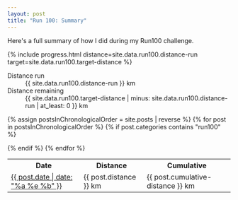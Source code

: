 ```yaml
---
layout: post
title: "Run 100: Summary"
---
```


Here's a full summary of how I did during my Run100 challenge.

{% include progress.html distance=site.data.run100.distance-run target=site.data.run100.target-distance %}

<dl class="row">
  <dt class="col-sm-4">Distance run</dt>
  <dd class="col-sm-2">{{ site.data.run100.distance-run }} km</dd>
  <dt class="col-sm-4">Distance remaining</dt>
  <dd class="col-sm-2">{{ site.data.run100.target-distance | minus: site.data.run100.distance-run | at_least: 0 }} km
  </dd>
</dl>

<table class="table table-striped table-sm table-hover">
  <tr>
    <th>Date</th>
    <th>Distance</th>
    <th>Cumulative</th>
  </tr>

  {% assign postsInChronologicalOrder = site.posts | reverse %}
  {% for post in postsInChronologicalOrder %}
  {% if post.categories contains "run100" %}
  <tr>
    <td>
      <a href="{{ post.url }}" class="font-weight-bold">
        {{ post.date | date: "%a %e %b" }}
      </a>
    </td>
    <td>{{ post.distance }} km</td>
    <td>{{ post.cumulative-distance }} km</td>
  </tr>
  {% endif %}
  {% endfor %}

</table>